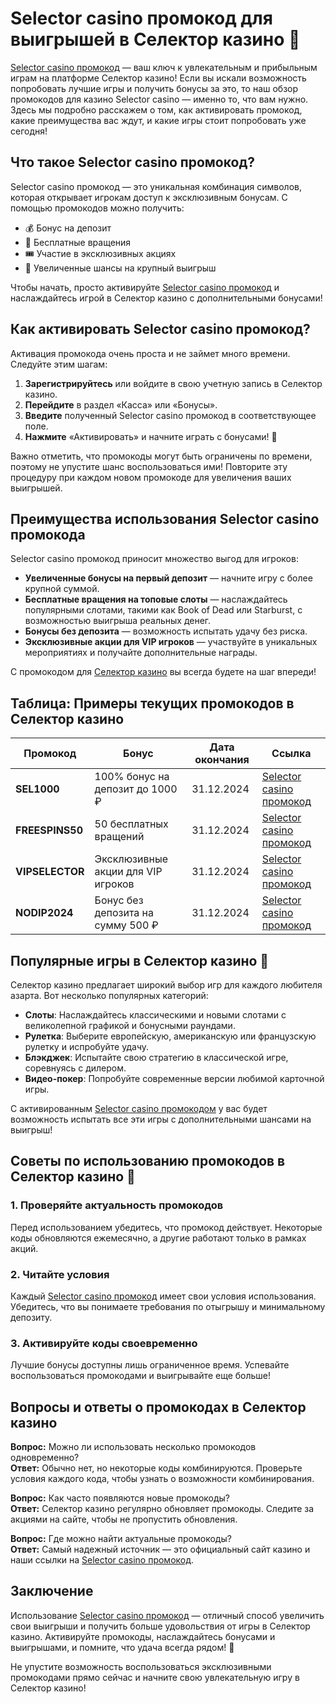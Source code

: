 # Selector casino промокод для выигрышей в Селектор казино 🎰

[Selector casino промокод](https://gosel.cam/SELVK) — ваш ключ к увлекательным и прибыльным играм на платформе Селектор казино! Если вы искали возможность попробовать лучшие игры и получить бонусы за это, то наш обзор промокодов для казино Selector casino — именно то, что вам нужно. Здесь мы подробно расскажем о том, как активировать промокод, какие преимущества вас ждут, и какие игры стоит попробовать уже сегодня!

## Что такое Selector casino промокод?

Selector casino промокод — это уникальная комбинация символов, которая открывает игрокам доступ к эксклюзивным бонусам. С помощью промокодов можно получить:
- 💰 Бонус на депозит
- 🎁 Бесплатные вращения
- 🎟️ Участие в эксклюзивных акциях
- 🎉 Увеличенные шансы на крупный выигрыш

Чтобы начать, просто активируйте [Selector casino промокод](https://gosel.cam/SELVK) и наслаждайтесь игрой в Селектор казино с дополнительными бонусами!

## Как активировать Selector casino промокод?

Активация промокода очень проста и не займет много времени. Следуйте этим шагам:
1. **Зарегистрируйтесь** или войдите в свою учетную запись в Селектор казино.
2. **Перейдите** в раздел «Касса» или «Бонусы».
3. **Введите** полученный Selector casino промокод в соответствующее поле.
4. **Нажмите** «Активировать» и начните играть с бонусами! 🌟

Важно отметить, что промокоды могут быть ограничены по времени, поэтому не упустите шанс воспользоваться ими! Повторите эту процедуру при каждом новом промокоде для увеличения ваших выигрышей.

## Преимущества использования Selector casino промокода

Selector casino промокод приносит множество выгод для игроков:
- **Увеличенные бонусы на первый депозит** — начните игру с более крупной суммой.
- **Бесплатные вращения на топовые слоты** — наслаждайтесь популярными слотами, такими как Book of Dead или Starburst, с возможностью выигрыша реальных денег.
- **Бонусы без депозита** — возможность испытать удачу без риска.
- **Эксклюзивные акции для VIP игроков** — участвуйте в уникальных мероприятиях и получайте дополнительные награды.

С промокодом для [Селектор казино](https://gosel.cam/SELVK) вы всегда будете на шаг впереди!

## Таблица: Примеры текущих промокодов в Селектор казино

| Промокод                      | Бонус                                          | Дата окончания | Ссылка                                              |
|-------------------------------|-------------------------------------------------|----------------|-----------------------------------------------------|
| **SEL1000**                   | 100% бонус на депозит до 1000 ₽                 | 31.12.2024     | [Selector casino промокод](https://gosel.cam/SELVK) |
| **FREESPINS50**               | 50 бесплатных вращений                         | 31.12.2024     | [Selector casino промокод](https://gosel.cam/SELVK) |
| **VIPSELECTOR**               | Эксклюзивные акции для VIP игроков             | 31.12.2024     | [Selector casino промокод](https://gosel.cam/SELVK) |
| **NODIP2024**                 | Бонус без депозита на сумму 500 ₽              | 31.12.2024     | [Selector casino промокод](https://gosel.cam/SELVK) |

## Популярные игры в Селектор казино 🎲

Селектор казино предлагает широкий выбор игр для каждого любителя азарта. Вот несколько популярных категорий:
- **Слоты**: Наслаждайтесь классическими и новыми слотами с великолепной графикой и бонусными раундами.
- **Рулетка**: Выберите европейскую, американскую или французскую рулетку и испробуйте удачу.
- **Блэкджек**: Испытайте свою стратегию в классической игре, соревнуясь с дилером.
- **Видео-покер**: Попробуйте современные версии любимой карточной игры.

С активированным [Selector casino промокодом](https://gosel.cam/SELVK) у вас будет возможность испытать все эти игры с дополнительными шансами на выигрыш!

## Советы по использованию промокодов в Селектор казино 🧠

### 1. Проверяйте актуальность промокодов
Перед использованием убедитесь, что промокод действует. Некоторые коды обновляются ежемесячно, а другие работают только в рамках акций.

### 2. Читайте условия
Каждый [Selector casino промокод](https://gosel.cam/SELVK) имеет свои условия использования. Убедитесь, что вы понимаете требования по отыгрышу и минимальному депозиту.

### 3. Активируйте коды своевременно
Лучшие бонусы доступны лишь ограниченное время. Успевайте воспользоваться промокодами и выигрывайте еще больше!

## Вопросы и ответы о промокодах в Селектор казино

**Вопрос:** Можно ли использовать несколько промокодов одновременно?  
**Ответ:** Обычно нет, но некоторые коды комбинируются. Проверьте условия каждого кода, чтобы узнать о возможности комбинирования.

**Вопрос:** Как часто появляются новые промокоды?  
**Ответ:** Селектор казино регулярно обновляет промокоды. Следите за акциями на сайте, чтобы не пропустить обновления.

**Вопрос:** Где можно найти актуальные промокоды?  
**Ответ:** Самый надежный источник — это официальный сайт казино и наши ссылки на [Selector casino промокод](https://gosel.cam/SELVK).

## Заключение

Использование [Selector casino промокод](https://gosel.cam/SELVK) — отличный способ увеличить свои выигрыши и получить больше удовольствия от игры в Селектор казино. Активируйте промокоды, наслаждайтесь бонусами и выигрышами, и помните, что удача всегда рядом! 🎉

Не упустите возможность воспользоваться эксклюзивными промокодами прямо сейчас и начните свою увлекательную игру в Селектор казино!

